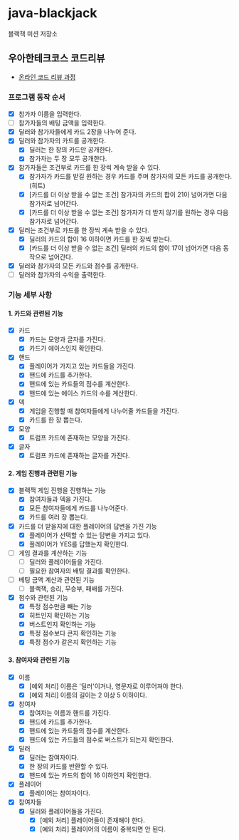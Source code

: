 # java-blackjack

블랙잭 미션 저장소

## 우아한테크코스 코드리뷰

- [온라인 코드 리뷰 과정](https://github.com/woowacourse/woowacourse-docs/blob/master/maincourse/README.md)

### 프로그램 동작 순서
- [x] 참가자 이름을 입력한다.
- [ ] 참가자들의 배팅 금액을 입력한다.
- [x] 딜러와 참가자들에게 카드 2장을 나누어 준다.
- [x] 딜러와 참가자의 카드를 공개한다.
  - [x] 딜러는 한 장의 카드만 공개한다.
  - [x] 참가자는 두 장 모두 공개한다.
- [x] 참가자들은 조건부로 카드를 한 장씩 계속 받을 수 있다.
    - [x] 참가자가 카드를 받길 원하는 경우 카드를 주며 참가자의 모든 카드를 공개한다. (히트)
    - [x] [카드를 더 이상 받을 수 없는 조건] 참가자의 카드의 합이 21이 넘어가면 다음 참가자로 넘어간다.
    - [x] [카드를 더 이상 받을 수 없는 조건] 참가자가 더 받지 않기를 원하는 경우 다음 참가자로 넘어간다.
- [x] 딜러는 조건부로 카드를 한 장씩 계속 받을 수 있다.
  - [x] 딜러의 카드의 합이 16 이하이면 카드를 한 장씩 받는다.
  - [x] [카드를 더 이상 받을 수 없는 조건] 딜러의 카드의 합이 17이 넘어가면 다음 동작으로 넘어간다.
- [x] 딜러와 참가자의 모든 카드와 점수를 공개한다.
- [ ] 딜러와 참가자의 수익을 출력한다.

### 기능 세부 사항

#### 1. 카드와 관련된 기능
  - [x] 카드
    - [x] 카드는 모양과 글자를 가진다.
    - [x] 카드가 에이스인지 확인한다.
  - [x] 핸드
    - [x] 플레이어가 가지고 있는 카드들을 가진다.
    - [x] 핸드에 카드를 추가한다.
    - [x] 핸드에 있는 카드들의 점수를 계산한다.
    - [x] 핸드에 있는 에이스 카드의 수를 계산한다.
  - [x] 덱
    - [x] 게임을 진행할 때 참여자들에게 나누어줄 카드들을 가진다.
    - [x] 카드를 한 장 뽑는다.
  - [x] 모양
    - [x] 트럼프 카드에 존재하는 모양을 가진다.
  - [x] 글자
    - [x] 트럼프 카드에 존재하는 글자를 가진다.

#### 2. 게임 진행과 관련된 기능
  - [x] 블랙잭 게임 진행을 진행하는 기능
    - [x] 참여자들과 덱을 가진다.
    - [x] 모든 참여자들에게 카드를 나누어준다.
    - [x] 카드를 여러 장 뽑는다.
  - [x] 카드를 더 받을지에 대한 플레이어의 답변을 가진 기능
    - [x] 플레이어가 선택할 수 있는 답변을 가지고 있다.
    - [x] 플레이어가 YES를 답했는지 확인한다.
  - [ ] 게임 결과를 계산하는 기능
    - [ ] 딜러와 플레이어들을 가진다.
    - [ ] 필요한 참여자의 배팅 결과를 확인한다.
  - [ ] 베팅 금액 계산과 관련된 기능
    - [ ] 블랙잭, 승리, 무승부, 패배를 가진다.
  - [x] 점수와 관련된 기능
    - [x] 특정 점수만큼 빼는 기능
    - [x] 히트인지 확인하는 기능
    - [x] 버스트인지 확인하는 기능
    - [x] 특정 점수보다 큰지 확인하는 기능
    - [x] 특정 점수가 같은지 확인하는 기능

#### 3. 참여자와 관련된 기능
  - [x] 이름
    - [x] [예외 처리] 이름은 '딜러'이거나, 영문자로 이루어져야 한다.
    - [x] [예외 처리] 이름의 길이는 2 이상 5 이하이다.
  - [x] 참여자
    - [x] 참여자는 이름과 핸드를 가진다.
    - [x] 핸드에 카드를 추가한다.
    - [x] 핸드에 있는 카드들의 점수를 계산한다.
    - [x] 핸드에 있는 카드들의 점수로 버스트가 되는지 확인한다.
  - [x] 딜러
    - [x] 딜러는 참여자이다.
    - [x] 한 장의 카드를 반환할 수 있다.
    - [x] 핸드에 있는 카드의 합이 16 이하인지 확인한다.
  - [x] 플레이어
    - [x] 플레이어는 참여자이다.
  - [x] 참여자들
    - [x] 딜러와 플레이어들을 가진다.
      - [x] [예외 처리] 플레이어들이 존재해야 한다.
      - [x] [예외 처리] 플레이어의 이름이 중복되면 안 된다.
